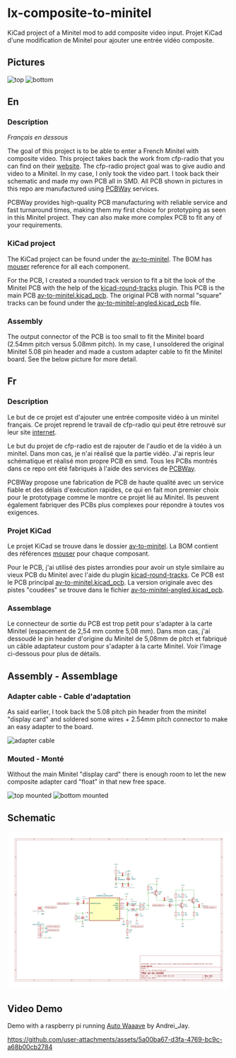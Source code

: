 # lx-composite-to-minitel

KiCad project of a Minitel mod to add composite video input.
Projet KiCad d'une modification de Minitel pour ajouter une entrée vidéo composite.

## Pictures

![top](/pictures/top.jpg)
![bottom](/pictures/bottom.jpg)

## En

### Description

*Français en dessous*

The goal of this project is to be able to enter a French Minitel with composite video. This project takes back the work from cfp-radio that you can find on their [website]( https://www.cfp-radio.com/realisations/rea48/minitel-01.html).
The cfp-radio project goal was to give audio and video to a Minitel. In my case, I only took the video part. I took back their schematic and made my own PCB all in SMD. All PCB shown in pictures in this repo are manufactured using [PCBWay](https://pcbway.com) services.

PCBWay provides high-quality PCB manufacturing with reliable service and fast turnaround times, making them my first choice for prototyping as seen in this Minitel project. They can also make more complex PCB to fit any of your requirements.

### KiCad project

The KiCad project can be found under the [av-to-minitel](/av-to-minitel/). The BOM has [mouser](https://www.mouser.ch) reference for all each component.

For the PCB, I created a rounded track version to fit a bit the look of the Minitel PCB with the help of the [kicad-round-tracks](https://github.com/mitxela/kicad-round-tracks) plugin. This PCB is the main PCB [av-to-minitel.kicad_pcb](/av-to-minitel/av-to-minitel.kicad_pcb). The original PCB with normal "square" tracks can be found under the [av-to-minitel-angled.kicad_pcb](/av-to-minitel/av-to-minitel-angled.kicad_pcb) file.

### Assembly

The output connector of the PCB is too small to fit the Minitel board (2.54mm pitch versus 5.08mm pitch). In my case, I unsoldered the original Minitel 5.08 pin header and made a custom adapter cable to fit the Minitel board. See the below picture for more detail.

## Fr

### Description

Le but de ce projet est d'ajouter une entrée composite vidéo à un minitel français. Ce projet reprend le travail de cfp-radio qui peut être retrouvé sur leur site [internet]( https://www.cfp-radio.com/realisations/rea48/minitel-01.html).

Le but du projet de cfp-radio est de rajouter de l'audio et de la vidéo à un minitel. Dans mon cas, je n'ai réalisé que la partie vidéo. J'ai repris leur schématique et réalisé mon propre PCB en smd. Tous les PCBs montrés dans ce repo ont été fabriqués à l'aide des services de [PCBWay](https://pcbway.com).

PCBWay propose une fabrication de PCB de haute qualité avec un service fiable et des délais d'exécution rapides, ce qui en fait mon premier choix pour le prototypage comme le montre ce projet lié au Minitel. Ils peuvent également fabriquer des PCBs plus complexes pour répondre à toutes vos exigences.

### Projet KiCad

Le projet KiCad se trouve dans le dossier [av-to-minitel](/av-to-minitel/). La BOM contient des références [mouser](https://www.mouser.ch) pour chaque composant.

Pour le PCB, j'ai utilisé des pistes arrondies pour avoir un style similaire au vieux PCB du Minitel avec l'aide du plugin [kicad-round-tracks](https://github.com/mitxela/kicad-round-tracks). Ce PCB est le PCB principal [av-to-minitel.kicad_pcb](/av-to-minitel/av-to-minitel.kicad_pcb). La version originale avec des pistes "coudées" se trouve dans le fichier [av-to-minitel-angled.kicad_pcb](/av-to-minitel/av-to-minitel-angled.kicad_pcb).

### Assemblage

Le connecteur de sortie du PCB est trop petit pour s'adapter à la carte Minitel (espacement de 2,54 mm contre 5,08 mm). Dans mon cas, j'ai dessoudé le pin header d'origine du Minitel de 5,08mm de pitch et fabriqué un câble adaptateur custom pour s'adapter à la carte Minitel. Voir l'image ci-dessous pour plus de détails.

## Assembly - Assemblage

### Adapter cable - Cable d'adaptation

As said earlier, I took back the 5.08 pitch pin header from the minitel "display card" and soldered some wires + 2.54mm pitch connector to make an easy adapter to the board.

![adapter cable](/pictures/with-adapter.jpg)

### Mouted - Monté

Without the main Minitel "display card" there is enough room to let the new composite adapter card "float" in that new free space.

![top mounted](/pictures/mouted-top.jpg)
![bottom mounted](/pictures/mouted-bottom.jpg)

## Schematic

![schematic](/pictures/schematic.png)

## Video Demo

Demo with a raspberry pi running [Auto Waaave](https://andreijaycreativecoding.com/AUTO-WAAAVE-MANUAL) by Andrei_Jay.

https://github.com/user-attachments/assets/5a00ba67-d3fa-4769-bc9c-a68b00cb2784
